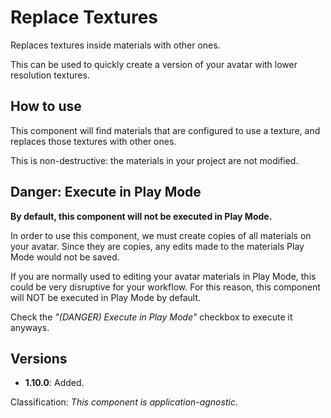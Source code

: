 ﻿---
unlisted: true
---
# Replace Textures

Replaces textures inside materials with other ones.

This can be used to quickly create a version of your avatar with lower resolution textures.

## How to use

This component will find materials that are configured to use a texture, and replaces those textures with other ones.

This is non-destructive: the materials in your project are not modified.

## Danger: Execute in Play Mode

**By default, this component will not be executed in Play Mode.**

In order to use this component, we must create copies of all materials on your avatar.
Since they are copies, any edits made to the materials Play Mode would not be saved.

If you are normally used to editing your avatar materials in Play Mode, this could be very disruptive for your workflow.
For this reason, this component will NOT be executed in Play Mode by default.

Check the *"(DANGER) Execute in Play Mode"* checkbox to execute it anyways.

## Versions

- **1.10.0**: Added.

Classification: *This component is application-agnostic.*